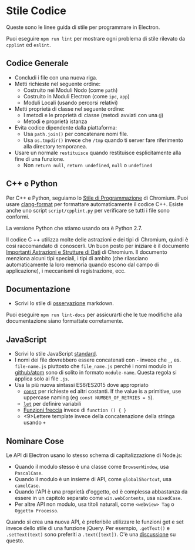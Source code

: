 # Stile Codice

Queste sono le linee guida di stile per programmare in Electron.

Puoi eseguire `npm run lint` per mostrare ogni problema di stile rilevato da `cpplint` ed `eslint`.

## Codice Generale

* Concludi i file con una nuova riga.
* Metti richieste nel seguente ordine: 
  * Costruito nei Moduli Nodo (come `path`)
  * Costruito in Moduli Electron (come `ipc`, `app`)
  * Moduli Locali (usando percorsi relativi)
* Metti proprietà di classe nel seguente ordine: 
  * I metodi e le proprietà di classe (metodi avviati con una `@`)
  * Metodi e proprietà istanza
* Evita codice dipendente dalla piattaforma: 
  * Usa `path.join()` per concatenare nomi file.
  * Usa `os.tmpdir()` invece che `/tmp` quando ti server fare riferimento alla directory temporanea.
* Usare un normale `restituisce` quando restituisce esplicitamente alla fine di una funzione. 
  * Non `return null`, `return undefined`, `null` o `undefined`

## C++ e Python

Per C++ e Python, seguiamo lo [Stile di Programmazione](https://www.chromium.org/developers/coding-style) di Chromium. Puoi usare [clang-format](clang-format.md) per formattare automaticamente il codice C++. Esiste anche uno script `script/cpplint.py` per verificare se tutti i file sono conformi.

La versione Python che stiamo usando ora è Python 2.7.

Il codice C ++ utilizza molte delle astrazioni e dei tipi di Chromium, quindi è così raccomandato di conoscerli. Un buon posto per iniziare è il documento [Importanti Astrazioni e Strutture di Dati](https://www.chromium.org/developers/coding-style/important-abstractions-and-data-structures) di Chromium. Il documento menziona alcuni tipi speciali, i tipi di ambito (che rilasciano automaticamente la loro memoria quando escono dal campo di applicazione), i meccanismi di registrazione, ecc.

## Documentazione

* Scrivi lo stile di [osservazione](https://github.com/remarkjs/remark) markdown.

Puoi eseguire `npm run lint-docs` per assicurarti che le tue modifiche alla documentazione siano formattate corretamente.

## JavaScript

* Scrivi lo stile JavaScript [standard](https://npm.im/standard).
* I nomi dei file dovrebbero essere concatenati con `-` invece che `_`, es. `file-name.js` piuttosto che `file_name.js` perché i nomi modulo in [github/atom](https://github.com/github/atom) sono di solito in formato `module-name`. Questa regola si applica solo ai file `.js`.
* Usa la più nuova sintassi ES6/ES2015 dove appropriato 
  * [`const`](https://developer.mozilla.org/en-US/docs/Web/JavaScript/Reference/Statements/const) per richieste ed altri costanti. If the value is a primitive, use uppercase naming (eg `const NUMBER_OF_RETRIES = 5`).
  * [`let`](https://developer.mozilla.org/en-US/docs/Web/JavaScript/Reference/Statements/let) per definire variabili
  * [Funzioni freccia](https://developer.mozilla.org/en-US/docs/Web/JavaScript/Reference/Functions/Arrow_functions) invece di `function () { }`
  * <9>Lettere template</a> invece della concatenazione della stringa usando `+`

## Nominare Cose

Le API di Electron usano lo stesso schema di capitalizzazione di Node.js:

* Quando il modulo stesso è una classe come `BrowserWindow`, usa `PascalCase`.
* Quando il modulo è un insieme di API, come `globalShortcut`, usa `camelCase`.
* Quando l'API è una proprietà d'oggetto, ed è complessa abbastanza da essere in un capitolo separato come `win.webContents`, usa `mixedCase`.
* Per altre API non modulo, usa titoli naturali, come `<webview> Tag` o `Oggetto Processo`.

Quando si crea una nuova API, è preferibile utilizzare le funzioni get e set invece dello stile di una funzione jQuery. Per esempio, `.getText()` e `.setText(text)` sono preferiti a `.text([text])`. C'è una [discussione](https://github.com/electron/electron/issues/46) su questo.
